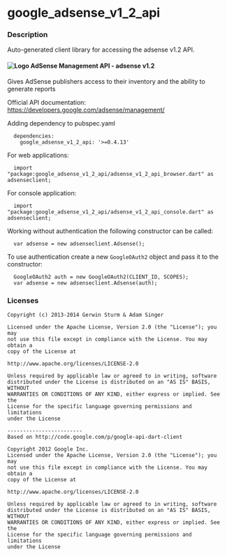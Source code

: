# google_adsense_v1_2_api

### Description

Auto-generated client library for accessing the adsense v1.2 API.

#### ![Logo](http://www.google.com/images/icons/product/adsense-16.png) AdSense Management API - adsense v1.2

Gives AdSense publishers access to their inventory and the ability to generate reports

Official API documentation: https://developers.google.com/adsense/management/

Adding dependency to pubspec.yaml

```
  dependencies:
    google_adsense_v1_2_api: '>=0.4.13'
```

For web applications:

```
  import "package:google_adsense_v1_2_api/adsense_v1_2_api_browser.dart" as adsenseclient;
```

For console application:

```
  import "package:google_adsense_v1_2_api/adsense_v1_2_api_console.dart" as adsenseclient;
```

Working without authentication the following constructor can be called:

```
  var adsense = new adsenseclient.Adsense();
```

To use authentication create a new `GoogleOAuth2` object and pass it to the constructor:


```
  GoogleOAuth2 auth = new GoogleOAuth2(CLIENT_ID, SCOPES);
  var adsense = new adsenseclient.Adsense(auth);
```

### Licenses

```
Copyright (c) 2013-2014 Gerwin Sturm & Adam Singer

Licensed under the Apache License, Version 2.0 (the "License"); you may 
not use this file except in compliance with the License. You may obtain a 
copy of the License at

http://www.apache.org/licenses/LICENSE-2.0

Unless required by applicable law or agreed to in writing, software
distributed under the License is distributed on an "AS IS" BASIS, WITHOUT
WARRANTIES OR CONDITIONS OF ANY KIND, either express or implied. See the
License for the specific language governing permissions and limitations 
under the License

------------------------
Based on http://code.google.com/p/google-api-dart-client

Copyright 2012 Google Inc.
Licensed under the Apache License, Version 2.0 (the "License"); you may 
not use this file except in compliance with the License. You may obtain a
copy of the License at

http://www.apache.org/licenses/LICENSE-2.0

Unless required by applicable law or agreed to in writing, software
distributed under the License is distributed on an "AS IS" BASIS, WITHOUT
WARRANTIES OR CONDITIONS OF ANY KIND, either express or implied. See the
License for the specific language governing permissions and limitations 
under the License

```
